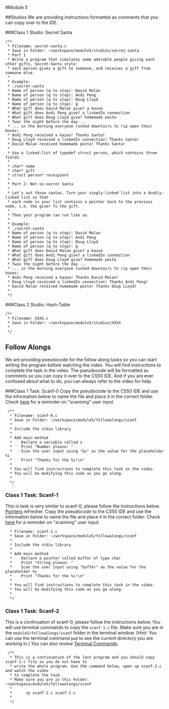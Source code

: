 #Module 5

##Studios
We are providing instructions formatted as comments that you can copy over to the IDE.

###Class 1 Studio: Secret Santa 

```nohighlight
/**
 * Filename: secret-santa.c
 * Save in Folder: ~/workspace/module5/studios/secret-santa
 * Part 1
 * Write a program that simulates some adorable people giving each other gifts, Secret-Santa style: 
 * each person gives a gift to someone, and receives a gift from someone else.
 * 
 * Example:
 * ./secret-santa
 * Name of person (q to stop): David Malan
 * Name of person (q to stop): Andi Peng
 * Name of person (q to stop): Doug Lloyd
 * Name of person (q to stop): q
 * What gift does David Malan give? a kazoo
 * What gift does Andi Peng give? a linkedIn connection
 * What gift does Doug Lloyd give? homemade pesto
 * Twas the night before the day ...
 * ... in the morning everyone rushed downtairs to rip open their boxes:
 * Andi Peng received a kazoo! Thanks Santa!
 * Doug Lloyd received a linkedIn connection! Thanks Santa!
 * David Malan received homemade pesto! Thanks Santa!
 * 
 * Use a linked-list of typedef struct person, which contains three fields:
 * 
 * char* name
 * char* gift
 * struct person* receipient
 * 
 * Part 2: Not-so-secret Santa
 * 
 * Let's out those santas. Turn your singly-linked list into a doubly-linked list so that 
 * each node in your list contains a pointer back to the previous node, i.e. the giver fo the gift. 
 * 
 * Then your program can run like so.
 * 
 * Example:
 * ./secret-santa
 * Name of person (q to stop): David Malan
 * Name of person (q to stop): Andi Peng
 * Name of person (q to stop): Doug Lloyd
 * Name of person (q to stop): q
 * What gift does David Malan give? a kazoo
 * What gift does Andi Peng give? a linkedIn connection
 * What gift does Doug Lloyd give? homemade pesto
 * Twas the night before the day ...
 * ... in the morning everyone rushed downtairs to rip open their boxes:
 * Andi Peng received a kazoo! Thanks David Malan!
 * Doug Lloyd received a linkedIn connection! Thanks Andi Peng!
 * David Malan received homemade pesto! Thanks Doug LLoyd!
 * 
 */
```
###Class 2 Studio: Hash-Table

```nohighlight
/**
 * Filename: XXXX.c
 * Save in Folder: ~/workspace/module5/studios/XXXX
 *
 */
```

## Follow Alongs
We are providing pseudocode for the follow along tasks so you can start writing the program before watching the video.  You will find instructions to complete the task in the video.
The pseudocode will be formatted as comments so you can copy it over to the CS50 IDE. And if you are ever confused about what to do, you can always refer to the video for help.

###Class 1 Task: Scanf-0
Copy the pseudocode to the CS50 IDE and use the information below to name the file and place it in the correct folder. Check <a href="http://cdn.cs50.net/2015/fall/lectures/5/m/notes5m/notes5m.html#cs50_library" target="_blank">here</a> for a reminder on "scanning" user input. 
```nohighlight
 /**
  * Filename: scanf-0.c
  * Save in Folder: ~/workspace/module5/followalongs/scanf
  * 
  * Include the stdio library
  *
  * Add main method
  *    Declare a variable called x 
  *    Print "Number please: " 
  *    Scan the user input using "&x" as the value for the placeholder %i
  *    Print "Thanks for the %i!\n" 
  * 
  * You will find instructions to complete this task in the video. 
  * You will be modifying this code as you go along.
  *
  */
```
  
### Class 1 Task: Scanf-1
This is task is very similar to scanf-0, please follow the instructions below. <a href="https://www.youtube.com/watch?v=yOdd3uYC--A&list=PLhQjrBD2T383tGruv374_Yee84qbXeJjq&index=2" target="_blank">Pointers</a> refresher. Copy the pseudocode to the CS50 IDE and use the information below to name the file and place it in the correct folder. Check <a href="http://cdn.cs50.net/2015/fall/lectures/5/m/notes5m/notes5m.html#cs50_library" target="_blank">here</a> for a reminder on "scanning" user input. 
```nohighlight
  * Filename: scanf-1.c
  * Save in Folder: ~/workspace/module5/followalongs/scanf
  * 
  * Include the stdio library
  *
  * Add main method
  *    Declare a pointer called buffer of type char 
  *    Print "String please: " 
  *    Scan the user input using "buffer" as the value for the placeholder %s
  *    Print "Thanks for the %s!\n" 
  * 
  * You will find instructions to complete this task in the video. 
  * You will be modifying this code as you go along.
  *
  */
```

### Class 1 Task: Scanf-2
This is a continuation of scanf-0, please follow the instructions below.  You will use terminal commands to copy the `scanf-1.c` file.  Make sure you are in the `module5/followalongs/scanf` folder in the terminal window. (Hint: You can use the terminal command `pwd` to see the current directory you are working in.) You can also review <a href="../Supplementary-Resources/terminal-commands.md" target="_blank">Terminal Commands</a>.
```nohighlight
 /**
  * This is a continuation of the last program and you should copy scanf-1.c file so you do not have to 
  * write the whole program. Use the command below, open up scanf-2.c and watch the video
  * to complete the task.  
  * Make sure you are in this Folder: ~/workspace/module5/followalongs/scanf
  *
  *      cp scanf-1.c scanf-2.c
  *
  */
```



